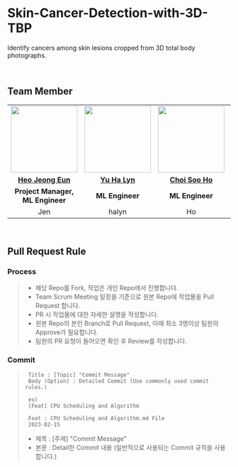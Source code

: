 # Skin-Cancer-Detection-with-3D-TBP
Identify cancers among skin lesions cropped from 3D total body photographs.

<br>

## Team Member 
<table>
  <tr>
    <td align="center"><a href="https://github.com/Heo-Jeong-Eun"><img src="https://avatars.githubusercontent.com/Heo-Jeong-Eun" width="150px;" alt="">
    <td align="center"><a href="https://github.com/halynyu"><img src="https://avatars.githubusercontent.com/u/120549760?v=4" width="150px;" alt="">
    <td align="center"><a href="https://github.com/soohochoi"><img src="https://avatars.githubusercontent.com/u/97882448?v=4" width="150px;" alt="">
    <td align="center"><a href="https://github.com/juni5184"><img src="https://avatars.githubusercontent.com/u/31072193?v=4" width="150px;" alt="">
    <td align="center"><a href="https://github.com/Ui-Seok"><img src="https://avatars.githubusercontent.com/u/82555245?v=4" width="150px;" alt="">
    </td>
  </tr>
  <tr>
    <td align="center"><a href="https://github.com/Heo-Jeong-Eun"><b>Heo Jeong Eun</b></td>
    <td align="center"><a href="https://github.com/halynyu"><b>Yu Ha Lyn</b></td>
    <td align="center"><a href="https://github.com/soohochoi"><b>Choi Soo Ho</b></td>
    <td align="center"><a href="https://github.com/juni5184"><b>Park Jun Hee</b></td>
    <td align="center"><a href="https://github.com/Ui-Seok"><b>Lee Ui Seok</b></td>
  </tr>
   <tr>
    <td align="center"><strong>Project Manager,<br> ML Engineer</strong></td>
    <td align="center"><strong>ML Engineer</strong></td>
    <td align="center"><strong>ML Engineer</strong></td>
   <td align="center"><strong>ML Engineer</strong></td>
    <td align="center"><strong>ML Engineer</strong></td>
  </tr>
   <tr>
    <td align="center">Jen</td>
    <td align="center">halyn</td>
    <td align="center">Ho</td>
   <td align="center">juni</td>
    <td align="center">Seok</td>
  </tr>
</table>

<br>

## Pull Request Rule

### Process
> - 해당 Repo를 Fork, 작업은 개인 Repo에서 진행합니다. 
> - Team Scrum Meeting 일정을 기준으로 원본 Repo에 작업물을 Pull Request 합니다.
> - PR 시 작업물에 대한 자세한 설명을 작성합니다.
> - 원본 Repo의 본인 Branch로 Pull Request, 이때 최소 3명이상 팀원의 Approve가 필요합니다. 
> - 팀원의 PR 요청이 들어오면 확인 후 Review를 작성합니다. 
  
### Commit 
> ```shell
>  Title : [Topic] "Commit Message" 
>  Body (Option) : Detailed Commit (Use commonly used commit rules.)
>
>  ex) 
>  [Feat] CPU Scheduling and Algorithm
>  
>  Feat : CPU Scheduling and Algorithm.md File 
>  2023-02-15 
>  ```
>  
>  - 제목 : [주제] "Commit Message" <br>
>  - 본문 : Detail한 Commit 내용 (일반적으로 사용되는 Commit 규칙을 사용합니다.)
